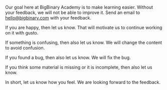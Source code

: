 Our goal here at BigBinary Academy is to make learning easier. Without your feedback, we will not be able to improve it. Send an email to hello@bigbinary.com with your feedback.

If you are happy, then let us know. That will motivate us to continue working on it with gusto.

If something is confusing, then also let us know. We will change the content to avoid confusion.

If you found a bug, then also let us know. We will fix the bug.

If you think some material is missing or it is incomplete, then also let us know.

In short, let us know how you feel. We are looking forward to the feedback.
